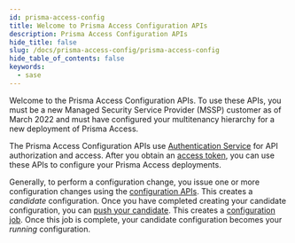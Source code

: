 ```yaml
---
id: prisma-access-config
title: Welcome to Prisma Access Configuration APIs
description: Prisma Access Configuration APIs
hide_title: false
slug: /docs/prisma-access-config/prisma-access-config
hide_table_of_contents: false
keywords:
  - sase
---
```


Welcome to the Prisma Access Configuration APIs. To use these APIs, you must be a new Managed
Security Service Provider (MSSP) customer as of March 2022 and must have configured your multitenancy 
hierarchy for a new deployment of Prisma Access.

The Prisma Access Configuration APIs use [Authentication Service](/sase/api/auth/authservice#tag/AuthService) for API authorization and access.
After you obtain an [access token](/sase/docs/access-tokens), 
you can use these APIs to configure your Prisma Access deployments.

Generally, to perform a configuration change, you issue one or more configuration 
changes using the [configuration APIs](/sase/api/prisma-access-config). This creates
a _candidate_ configuration. Once you have completed creating your candidate configuration,
you can [push your candidate](/sase/api/prisma-access-config/configuration-management#operation/post-config-v1-config-versions-running-push). This creates a [configuration job](/sase/api/prisma-access-config/configuration-management#operation/get-config-v1-jobs).
Once this job is complete, your candidate configuration becomes your _running_ configuration.

